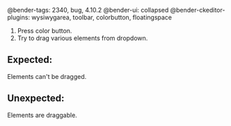 @bender-tags: 2340, bug, 4.10.2
@bender-ui: collapsed
@bender-ckeditor-plugins: wysiwygarea, toolbar, colorbutton, floatingspace

1. Press color button.
1. Try to drag various elements from dropdown.

## Expected:

Elements can't be dragged.

## Unexpected:

Elements are draggable.

